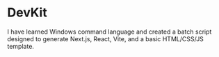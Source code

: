 # DevKit
I have learned Windows command language and created a batch script designed to generate Next.js, React, Vite, and a basic HTML/CSS/JS template.
